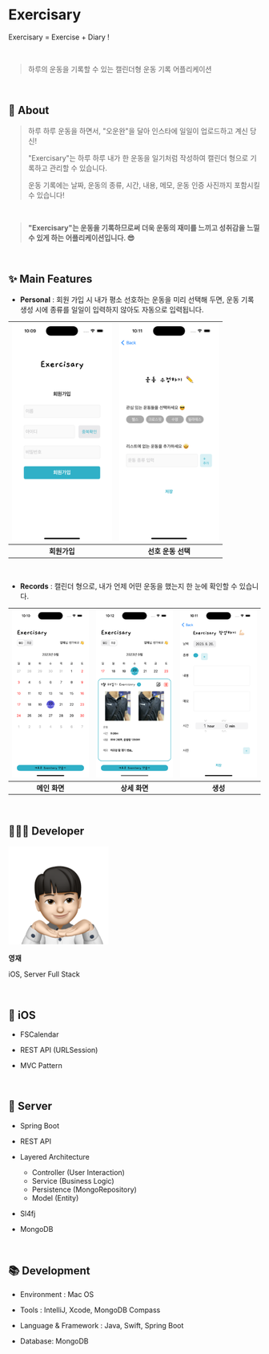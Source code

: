 # Exercisary
Exercisary = Exercise + Diary !

<br />

> 하루의 운동을 기록할 수 있는 캘린더형 운동 기록 어플리케이션 

<br />


## 💭 About

> 하루 하루 운동을 하면서, "오운완"을 달아 인스타에 일일이 업로드하고 계신 당신!
> 
> "Exercisary"는 하루 하루 내가 한 운동을 일기처럼 작성하여 캘린더 형으로 기록하고 관리할 수 있습니다.
>
> 운동 기록에는 날짜, 운동의 종류, 시간, 내용, 메모, 운동 인증 사진까지 포함시킬 수 있습니다!

<br>

> **"Exercisary"는 운동을 기록하므로써 더욱 운동의 재미를 느끼고 성취감을 느낄 수 있게 하는 어플리케이션입니다. 😎**

<br />


## ✨ Main Features

- **Personal** : 회원 가입 시 내가 평소 선호하는 운동을 미리 선택해 두면, 운동 기록 생성 시에 종류를 일일이 입력하지 않아도 자동으로 입력됩니다.

<div align="center">
      
|<img src="https://github.com/geniusYoo/Exercisary/blob/main/Documents/signup.png" width=200>|<img src="https://github.com/geniusYoo/Exercisary/blob/main/Documents/modify.png" width=200>|
|:--:|:--:|
|**회원가입**|**선호 운동 선택**|

</div>

<br>

- **Records** : 캘린더 형으로, 내가 언제 어떤 운동을 했는지 한 눈에 확인할 수 있습니다.
  
<div align="center">
  
|<img src="https://github.com/geniusYoo/Exercisary/blob/main/Documents/main.png" width=200>|<img src="https://github.com/geniusYoo/Exercisary/blob/main/Documents/detail.png" width=200>|<img src="https://github.com/geniusYoo/Exercisary/blob/main/Documents/write.png" width=200>
|:--:|:--:|:--:|
|**메인 화면**|**상세 화면**|**생성**|
  
</div>


<br />

## 🧑🏻‍💻 Developer

<img src="https://github.com/HanIpBoy/Documents/blob/master/%EC%9D%B4%EB%AA%A8%EC%A7%80/%EC%9C%A0%EC%98%81%EC%9E%AC%20%EC%9D%B4%EB%AA%A8%EC%A7%80.png" width=200> 

**영재**

iOS, Server Full Stack


<br>

## 🍎 iOS
- FSCalendar
  
- REST API (URLSession)
- MVC Pattern

<br />

## 🍃 Server
- Spring Boot
  
- REST API
- Layered Architecture
    - Controller (User Interaction)
    - Service (Business Logic)
    - Persistence (MongoRepository)
    - Model (Entity)
- Sl4fj
- MongoDB   

<br />

## 📚 Development 
- Environment : Mac OS
  
- Tools : IntelliJ, Xcode, MongoDB Compass
- Language & Framework : Java, Swift, Spring Boot
- Database: MongoDB

